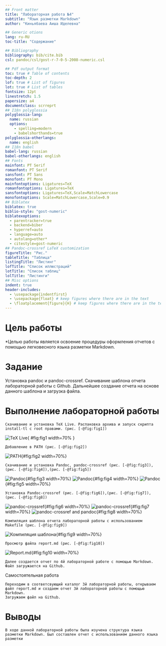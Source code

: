 ```yaml
---
## Front matter
title: "Лабораторная работа №4"
subtitle: "Язык разметки Markdown"
author: "Киньябаева Аиша Иделевна"

## Generic otions
lang: ru-RU
toc-title: "Содержание"

## Bibliography
bibliography: bib/cite.bib
csl: pandoc/csl/gost-r-7-0-5-2008-numeric.csl

## Pdf output format
toc: true # Table of contents
toc-depth: 2
lof: true # List of figures
lot: true # List of tables
fontsize: 12pt
linestretch: 1.5
papersize: a4
documentclass: scrreprt
## I18n polyglossia
polyglossia-lang:
  name: russian
  options:
	- spelling=modern
	- babelshorthands=true
polyglossia-otherlangs:
  name: english
## I18n babel
babel-lang: russian
babel-otherlangs: english
## Fonts
mainfont: PT Serif
romanfont: PT Serif
sansfont: PT Sans
monofont: PT Mono
mainfontoptions: Ligatures=TeX
romanfontoptions: Ligatures=TeX
sansfontoptions: Ligatures=TeX,Scale=MatchLowercase
monofontoptions: Scale=MatchLowercase,Scale=0.9
## Biblatex
biblatex: true
biblio-style: "gost-numeric"
biblatexoptions:
  - parentracker=true
  - backend=biber
  - hyperref=auto
  - language=auto
  - autolang=other*
  - citestyle=gost-numeric
## Pandoc-crossref LaTeX customization
figureTitle: "Рис."
tableTitle: "Таблица"
listingTitle: "Листинг"
lofTitle: "Список иллюстраций"
lotTitle: "Список таблиц"
lolTitle: "Листинги"
## Misc options
indent: true
header-includes:
  - \usepackage{indentfirst}
  - \usepackage{float} # keep figures where there are in the text
  - \floatplacement{figure}{H} # keep figures where there are in the text
---
```


# Цель работы

*Целью работы является освоение процедуры оформления отчетов с помощью легковесного языка разметки Markdown.

# Задание

Установка pandoc и pandoc-crossref. Скачивание шаблона отчета лабораторной работы с Github. Дальнейшее создание отчета на основе данного шаблона и загрузка файла.

# Выполнение лабораторной работы

	Скачивание и установка TeX Live. Распаковка архива и запуск скрипта install-tl c root правами. (рис. [-@fig:fig1])

![TeX Live](image/1.jpg){ #fig:fig1 width=70% }

	Добавление в PATH (рис. [-@fig:fig2])

![PATH](image/2.jpg){#fig:fig2 width=70%}

	Скачивание и установка Pandoc, pandoc-crossref (рис. [-@fig:fig3]),(рис. [-@fig:fig4]),(рис. [-@fig:fig5])

![Pandoc](image/4.jpg){#fig:fig3 width=70%}
![Pandoc](image/5.jpg){#fig:fig4 width=70%}
![Pandoc](image/6.jpg){#fig:fig5 width=70%}

	Установка Pandoc-crossref (рис. [-@fig:fig6]),(рис. [-@fig:fig7]),(рис. [-@fig:fig8])

![pandoc-crossref](image/7.jpg){#fig:fig6 width=70%}
![pandoc-crossref](image/8.jpg){#fig:fig7 width=70%}
![pandoc-crossref and pandoc](image/9.jpg){#fig:fig8 width=70%}

	Компиляция шаблона отчета лабораторной работы с использованием Makefile (рис. [-@fig:fig9])
![Компиляция шаблона](image/10.jpg){#fig:fig9 width=70%}

	Просмотр файла report.md (рис. [-@fig:fig10])
![Report.md](image/11.jpg){#fig:fig10 width=70%}

	Далее создается отчет по 4й лабораторной работе с помощью Markdown.
	Файл загружается на Github.

Самостоятельная работа

	Переходим в соответсвующий каталог 3й лабораторной работы, открываем файл report.md и создаем отчет 3й лабораторной работы с помощью Markdown.
	Загружаем файл на Github.

# Выводы

	В ходе данной лабораторной работы была изучена структура языка разметки Markdown. Был составлен отчет с использованием данного языка разметки

